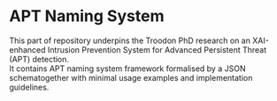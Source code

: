 # APT Naming System

This part of repository underpins the Troodon PhD research on an XAI-enhanced Intrusion Prevention System for Advanced Persistent Threat (APT) detection.  
It contains APT naming system framework formalised by a JSON schematogether with minimal usage examples and implementation guidelines.
